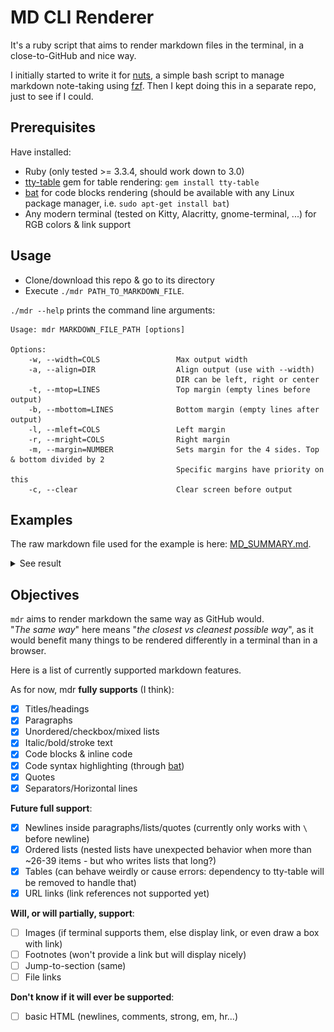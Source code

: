 # MD CLI Renderer

It's a ruby script that aims to render markdown files in the terminal, in a close-to-GitHub and nice way.

I initially started to write it for [nuts](https://github.com/ocgg/nuts), a simple bash script to manage markdown note-taking using [fzf](https://github.com/fuzzy-finder/fzf). Then I kept doing this in a separate repo, just to see if I could.

## Prerequisites

Have installed:

- Ruby (only tested >= 3.3.4, should work down to 3.0)
- [tty-table](https://github.com/piotrmurach/tty-table) gem for table rendering: `gem install tty-table`
- [bat](https://github.com/sharkdp/bat) for code blocks rendering (should be available with any Linux package manager, i.e. `sudo apt-get install bat`)
- Any modern terminal (tested on Kitty, Alacritty, gnome-terminal, ...) for RGB colors & link support

## Usage

- Clone/download this repo & go to its directory
- Execute `./mdr PATH_TO_MARKDOWN_FILE`.

`./mdr --help` prints the command line arguments:

```
Usage: mdr MARKDOWN_FILE_PATH [options]

Options:
    -w, --width=COLS                 Max output width
    -a, --align=DIR                  Align output (use with --width)
                                     DIR can be left, right or center
    -t, --mtop=LINES                 Top margin (empty lines before output)
    -b, --mbottom=LINES              Bottom margin (empty lines after output)
    -l, --mleft=COLS                 Left margin
    -r, --mright=COLS                Right margin
    -m, --margin=NUMBER              Sets margin for the 4 sides. Top & bottom divided by 2
                                     Specific margins have priority on this
    -c, --clear                      Clear screen before output
```

## Examples

The raw markdown file used for the example is here: [MD_SUMMARY.md](./MD_SUMMARY.md).

<details>
  <summary>See result</summary>

  In the example below, the terminal is Kitty with [Hack](https://github.com/source-foundry/Hack) font.

  ![Examples](./example.png "Examples")
</details>

## Objectives

`mdr` aims to render markdown the same way as GitHub would.\
"*The same way*" here means "*the closest vs cleanest possible way*", as it would benefit many things to be rendered differently in a terminal than in a browser.

Here is a list of currently supported markdown features.

As for now, mdr **fully supports** (I think):

- [X] Titles/headings
- [X] Paragraphs
- [X] Unordered/checkbox/mixed lists
- [X] Italic/bold/stroke text
- [X] Code blocks & inline code
- [X] Code syntax highlighting (through [bat](https://github.com/sharkdp/bat))
- [X] Quotes
- [X] Separators/Horizontal lines

**Future full support**:

- [X] Newlines inside paragraphs/lists/quotes (currently only works with `\` before newline)
- [X] Ordered lists (nested lists have unexpected behavior when more than ~26-39 items - but who writes lists that long?)
- [X] Tables (can behave weirdly or cause errors: dependency to tty-table will be removed to handle that)
- [X] URL links (link references not supported yet)

**Will, or will partially, support**:

- [ ] Images (if terminal supports them, else display link, or even draw a box with link)
- [ ] Footnotes (won't provide a link but will display nicely)
- [ ] Jump-to-section (same)
- [ ] File links

**Don't know if it will ever be supported**:

- [ ] basic HTML (newlines, comments, strong, em, hr...)
